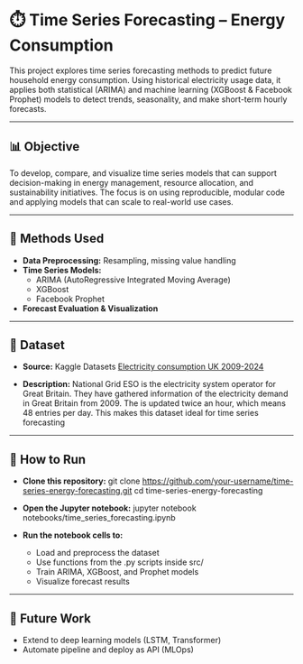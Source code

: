 # ⏱️ Time Series Forecasting – Energy Consumption

This project explores time series forecasting methods to predict future household energy consumption. Using historical electricity usage data, it applies both statistical (ARIMA) and machine learning (XGBoost & Facebook Prophet) models to detect trends, seasonality, and make short-term hourly forecasts.

---

## 📊 Objective

To develop, compare, and visualize time series models that can support decision-making in energy management, resource allocation, and sustainability initiatives. The focus is on using reproducible, modular code and applying models that can scale to real-world use cases.

---

## 🧠 Methods Used
- **Data Preprocessing:** Resampling, missing value handling
- **Time Series Models:**
  - ARIMA (AutoRegressive Integrated Moving Average)
  - XGBoost
  - Facebook Prophet
- **Forecast Evaluation & Visualization**

---

## 📂 Dataset

- **Source:** Kaggle Datasets
  [Electricity consumption UK 2009-2024](https://www.kaggle.com/datasets/albertovidalrod/electricity-consumption-uk-20092022)

- **Description:** National Grid ESO is the electricity system operator for Great Britain. They have gathered information of the electricity demand in Great Britain from 2009. The is updated twice an hour, which means 48 entries per day. This makes this dataset ideal for time series forecasting

---

## 🧪 How to Run

- **Clone this repository:**
git clone https://github.com/your-username/time-series-energy-forecasting.git
cd time-series-energy-forecasting

- **Open the Jupyter notebook:**
jupyter notebook notebooks/time_series_forecasting.ipynb

- **Run the notebook cells to:**
  - Load and preprocess the dataset
  - Use functions from the .py scripts inside src/
  -  Train ARIMA, XGBoost, and Prophet models
  - Visualize forecast results

---

## 🧠 Future Work
  - Extend to deep learning models (LSTM, Transformer)
  - Automate pipeline and deploy as API (MLOps)

